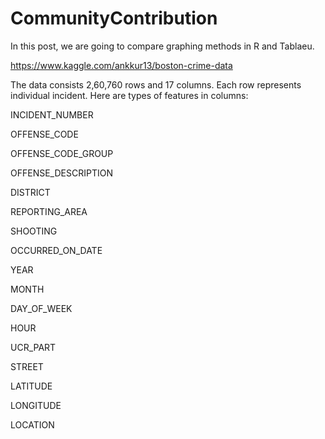 # CommunityContribution
In this post, we are going to compare graphing methods in R and Tablaeu.

https://www.kaggle.com/ankkur13/boston-crime-data

The data consists 2,60,760 rows and 17 columns. Each row represents individual incident. Here are types of features in columns:

INCIDENT_NUMBER

OFFENSE_CODE

OFFENSE_CODE_GROUP

OFFENSE_DESCRIPTION

DISTRICT

REPORTING_AREA

SHOOTING

OCCURRED_ON_DATE

YEAR

MONTH

DAY_OF_WEEK

HOUR

UCR_PART

STREET

LATITUDE

LONGITUDE

LOCATION






